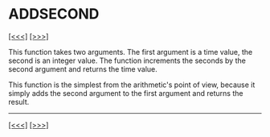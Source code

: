 # ADDSECOND

[\[\<\<\<\]](ug_25.9.md) [\[\>\>\>\]](ug_25.11.md)

This function takes two arguments. The first argument is a time value,
the second is an integer value. The function increments the seconds by
the second argument and returns the time value.

This function is the simplest from the arithmetic's point of view,
because it simply adds the second argument to the first argument and
returns the result.

-----

[\[\<\<\<\]](ug_25.9.md) [\[\>\>\>\]](ug_25.11.md)
